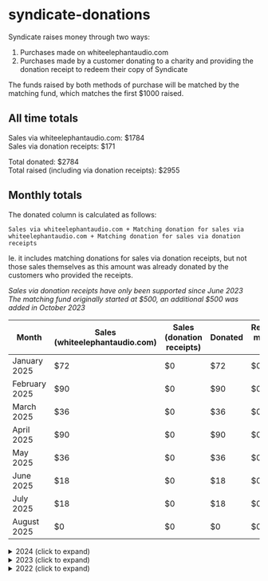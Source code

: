 # syndicate-donations

Syndicate raises money through two ways:
1. Purchases made on whiteelephantaudio.com
2. Purchases made by a customer donating to a charity and providing the donation receipt to redeem their copy of Syndicate

The funds raised by both methods of purchase will be matched by the matching fund, which matches the first $1000 raised.

## All time totals
Sales via whiteelephantaudio.com: $1784  
Sales via donation receipts: $171  

Total donated: $2784  
Total raised (including via donation receipts): $2955

## Monthly totals
The donated column is calculated as follows:
```
Sales via whiteelephantaudio.com + Matching donation for sales via whiteelephantaudio.com + Matching donation for sales via donation receipts
```
Ie. it includes matching donations for sales via donation receipts, but not those sales themselves as this amount was already donated by the customers who provided the receipts.

*Sales via donation receipts have only been supported since June 2023*  
*The matching fund originally started at $500, an additional $500 was added in October 2023*

Month          | Sales (whiteelephantaudio.com) | Sales (donation receipts) | Donated | Remaining matching fund
-------------- | ------------------------------ | ------------------------- | ------- | ----------------------- 
January 2025   | $72                            | $0                        | $72     | $0
February 2025  | $90                            | $0                        | $90     | $0
March 2025     | $36                            | $0                        | $36     | $0
April 2025     | $90                            | $0                        | $90     | $0
May 2025       | $36                            | $0                        | $36     | $0
June 2025      | $18                            | $0                        | $18     | $0
July 2025      | $18                            | $0                        | $18     | $0
August 2025    | $0                             | $0                        | $0      | $0

<details>
<summary>2024 (click to expand)</summary>

Month          | Sales (whiteelephantaudio.com) | Sales (donation receipts) | Donated | Remaining matching fund
-------------- | ------------------------------ | ------------------------- | ------- | ----------------------- 
January 2024   | $15                            | $53                       | $83     | $330
February 2024  | $516                           | $62                       | $846    | $0
March 2024     | $30                            | $0                        | $30     | $0
April 2024     | $15                            | $0                        | $15     | $0
May 2024       | $75                            | $0                        | $75     | $0
June 2024      | $15                            | $0                        | $15     | $0
July 2024      | $36                            | $0                        | $36     | $0 
August 2024    | $48                            | $0                        | $48     | $0
September 2024 | $56                            | $0                        | $56     | $0
October 2024   | $36                            | $0                        | $36     | $0
November 2024  | $18                            | $0                        | $18     | $0
December 2024  | $18                            | $0                        | $18     | $0

</details>

<details>
<summary>2023 (click to expand)</summary>

Month          | Sales (whiteelephantaudio.com) | Sales (donation receipts) | Donated | Remaining matching fund
-------------- | ------------------------------ | ------------------------- | ------- | ----------------------- 
January 2023   | $0                             | N/A                       | $0      | $454
February 2023  | $15                            | N/A                       | $30     | $439
March 2023     | $220                           | N/A                       | $440    | $219
April 2023     | $0                             | N/A                       | $0      | $219
May 2023       | $30                            | N/A                       | $60     | $189
June 2023      | $15                            | $16                       | $46     | $158
July 2023      | $20                            | $0                        | $40     | $138
August 2023    | $45                            | $0                        | $90     | $93
September 2023 | $35                            | $0                        | $70     | $58
October 2023   | $60                            | $0                        | $120    | $498 ($500 topup)
November 2023  | $0                             | $0                        | $0      | $498
December 2023  | $60                            | $40                       | $160    | $398

</details>

<details>
<summary>2022 (click to expand)</summary>

Month          | Sales (whiteelephantaudio.com) | Sales (donation receipts) | Donated | Remaining matching fund
-------------- | ------------------------------ | ------------------------- | ------- | ----------------------- 
April 2022     | $15                            | N/A                       | $30     | $485
May 2022       | $0                             | N/A                       | $0      | $485
June 2022      | $16                            | N/A                       | $32     | $469
July 2022      | $0                             | N/A                       | $0      | $469
August 2022    | $0                             | N/A                       | $0      | $469
September 2022 | $0                             | N/A                       | $0      | $469
October 2022   | $0                             | N/A                       | $0      | $469
November 2022  | $15                            | N/A                       | $30     | $454
December 2022  | $0                             | N/A                       | $0      | $454

</details>
